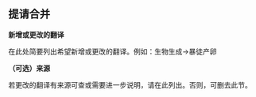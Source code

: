 ## 提请合并

**新增或更改的翻译**

在此处简要列出希望新增或更改的翻译。例如：生物生成->暴徒产卵

**（可选）来源**

若更改的翻译有来源可查或需要进一步说明，请在此列出。否则，可删去此节。
